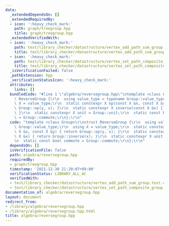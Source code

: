 ```yaml
---
data:
  _extendedDependsOn: []
  _extendedRequiredBy:
  - icon: ':heavy_check_mark:'
    path: graph/treegroup.hpp
    title: graph/treegroup.hpp
  _extendedVerifiedWith:
  - icon: ':heavy_check_mark:'
    path: test/library_checker/datastructure/vertex_add_path_sum_group.test.cpp
    title: test/library_checker/datastructure/vertex_add_path_sum_group.test.cpp
  - icon: ':heavy_check_mark:'
    path: test/library_checker/datastructure/vertex_set_path_composite_group.test.cpp
    title: test/library_checker/datastructure/vertex_set_path_composite_group.test.cpp
  _isVerificationFailed: false
  _pathExtension: hpp
  _verificationStatusIcon: ':heavy_check_mark:'
  attributes:
    links: []
  bundledCode: "#line 1 \"algebra/reversegroup.hpp\"\ntemplate <class Group>\r\nstruct\
    \ ReverseGroup {\r\n  using value_type = typename Group::value_type;\r\n  using\
    \ X = value_type;\r\n  static constexpr X op(const X &x, const X &y) { return\
    \ Group::op(y, x); }\r\n  static constexpr X inverse(const X &x) { return Group::inverse(x);\
    \ }\r\n  static constexpr X unit = Group::unit;\r\n  static const bool commute\
    \ = Group::commute;\r\n};\r\n"
  code: "template <class Group>\r\nstruct ReverseGroup {\r\n  using value_type = typename\
    \ Group::value_type;\r\n  using X = value_type;\r\n  static constexpr X op(const\
    \ X &x, const X &y) { return Group::op(y, x); }\r\n  static constexpr X inverse(const\
    \ X &x) { return Group::inverse(x); }\r\n  static constexpr X unit = Group::unit;\r\
    \n  static const bool commute = Group::commute;\r\n};\r\n"
  dependsOn: []
  isVerificationFile: false
  path: algebra/reversegroup.hpp
  requiredBy:
  - graph/treegroup.hpp
  timestamp: '2021-12-30 21:20:07+09:00'
  verificationStatus: LIBRARY_ALL_AC
  verifiedWith:
  - test/library_checker/datastructure/vertex_add_path_sum_group.test.cpp
  - test/library_checker/datastructure/vertex_set_path_composite_group.test.cpp
documentation_of: algebra/reversegroup.hpp
layout: document
redirect_from:
- /library/algebra/reversegroup.hpp
- /library/algebra/reversegroup.hpp.html
title: algebra/reversegroup.hpp
---
```

